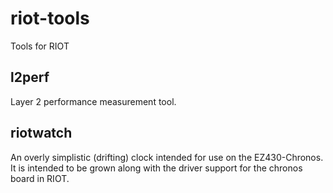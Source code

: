 riot-tools
==========

Tools for RIOT

l2perf
------
Layer 2 performance measurement tool.


riotwatch
---------
An overly simplistic (drifting) clock intended for use on the EZ430-Chronos. It is intended to be grown along with the driver support for the chronos board in RIOT.
